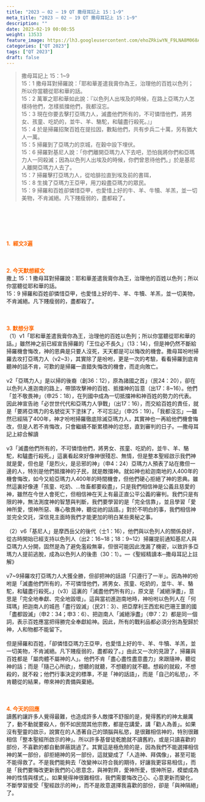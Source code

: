 ```yaml
---
title: "2023 – 02 – 19 QT 撒母耳記上 15：1~9"
meta_title: "2023 – 02 – 19 QT 撒母耳記上 15：1~9"
description: ""
date: 2023-02-19 00:00:55
weight: 13533
feature_image: https://lh3.googleusercontent.com/ehoZRkiwYN_F9LNA8M068AYxt73EavCZno-PD1cJRuf5BbSkQVUWr3gNEbt5kSs28Pb_Elg17kSrtf9ybWvojWoMV6I4tPM3vGRGDq6GkKkPdL2Gut4QAIw4-uykKUAtNiKgQKntvsU=w800
categories: ["QT 2023"]
tags: ["QT 2023"]
draft: false
---
```


<blockquote>撒母耳記上 15：1~9<br />
15：1 撒母耳對掃羅說：「耶和華差遣我膏你為王，治理他的百姓以色列；所以你當聽從耶和華的話。<br />
15：2 萬軍之耶和華如此說：『以色列人出埃及的時候，在路上亞瑪力人怎樣待他們，怎樣抵擋他們，我都沒忘。<br />
15：3 現在你要去擊打亞瑪力人，滅盡他們所有的，不可憐惜他們，將男女、孩童、吃奶的，並牛、羊、駱駝，和驢盡行殺死。』」<br />
15：4 於是掃羅招聚百姓在提拉因，數點他們，共有步兵二十萬，另有猶大人一萬。<br />
15：5 掃羅到了亞瑪力的京城，在穀中設下埋伏。<br />
15：6 掃羅對基尼人說：「你們離開亞瑪力人下去吧，恐怕我將你們和亞瑪力人一同殺滅；因為以色列人出埃及的時候，你們曾恩待他們。」於是基尼人離開亞瑪力人去了。<br />
15：7 掃羅擊打亞瑪力人，從哈腓拉直到埃及前的書珥，<br />
15：8 生擒了亞瑪力王亞甲，用刀殺盡亞瑪力的眾民。<br />
15：9 掃羅和百姓卻憐惜亞甲，也愛惜上好的牛、羊、牛犢、羊羔，並一切美物，不肯滅絕。凡下賤瘦弱的，盡都殺了。</blockquote><br />
&nbsp;<br />
<br />
&nbsp;<br />
<br />
<span style="color: #ff6600;"><strong>1.  經文3遍</strong></span><br />
<br />
&nbsp;<br />
<br />
<span style="color: #ff6600;"><strong>2. 今天默想經文<br />
</strong></span>撒上 15：1 撒母耳對掃羅說：耶和華差遣我膏你為王，治理他的百姓以色列；所以你當聽從耶和華的話。<br />
15：9 掃羅和百姓卻憐惜亞甲，也愛惜上好的牛、羊、牛犢、羊羔，並一切美物，不肯滅絕。凡下賤瘦弱的，盡都殺了。<br />
<br />
&nbsp;<br />
<br />
<strong><span style="color: #ff6600;">3. 默想分享<br />
</span></strong>（1）v1「耶和華差遣我膏你為王，治理他的百姓以色列；所以你當聽從耶和華的話。」雖然神之前已經宣告掃羅的「王位必不長久」（13：14），但是神仍然不斷給掃羅機會悔改，神的恩典是只要人沒死，天天都是可以悔改的機會。撒母耳吩咐掃羅去攻打亞瑪力人（v2~3），其實除了是吩咐，更是一次的考驗，看看掃羅到底肯聽神的話不肯，可歎的是掃羅一直錯失悔改的機會，而走向敗亡。<br />
<br />
v2「亞瑪力人」是以掃的後裔（創36：12），原為諸國之首」（民24：20），卻在以色列人進迦南的路上，帶頭攻擊神的百姓、抵擋神的旨意（出17：8~16）。他們「並不敬畏神」（申25：18），在列國中成為一切抵擋神和神百姓的勢力的代表。因此神宣告祂「必世世代代和亞瑪力人爭戰」（出17：16），而交給百姓的責任，就是「要將亞瑪力的名號從天下塗抹了，不可忘記」（申25：19）。「我都沒忘」—雖然已經隔了400年，神才吩咐掃羅徹底除滅亞瑪力人，其實神也一再給他們機會悔改，但是人若不肯悔改，只會繼續不斷累積神的忿怒，直到審判的日子。—撒母耳記上綜合解讀<br />
<br />
v3「滅盡他們所有的，不可憐惜他們，將男女、孩童、吃奶的，並牛、羊、駱駝，和驢盡行殺死。」這裏看起來好像神很殘忍、無情，但是整本聖經啟示我們神就是愛，但也是「是烈火，是忌邪的神」（申4：24）亞瑪力人預表了站在撒但一邊的人，特別是他們抵擋神的子民，就是敵擋神。就如神也給迦南地的人400年的機會悔改，如今又給亞瑪力人400年的時間機會，但他們硬心拒絕了神的恩典。雖然這裏好像連「孩童、吃奶、…牲畜都要殺盡」，只是我們相信神是公義且慈愛的神，雖然在今世人會死亡，但相信神在天上有最正直公平公義的審判。我們只是有限的神，無法測度神的智慧與判斷，我們要學習的是「完全信靠」，並且學習「愛神所愛，恨神所惡、專心敬畏神，聽從祂的話語。」對於不明白的事，我們相信神並完全交託，深信見主面時我們才能更加的明白某些奧秘之事。<br />
<br />
（2）v6「基尼人」是摩西岳父的後代（士1：16），他們與以色列人的關係良好，從古時開始已經支持以色列人（出2：16~18；18：9~12）掃羅提前通知基尼人與亞瑪力人分開，固然是為了避免濫殺無辜，但很可能因此洩漏了機密，以致許多亞瑪力人提前逃脫，成為以色列人的後患（30：1）。—《聖經精讀本─撒母耳記上註解》<br />
<br />
v7~9掃羅攻打亞瑪力人大獲全勝，但卻把神的話語「只遵行了一半」。因為神的吩咐是「滅盡他們所有的，不可憐惜他們，將男女、孩童、吃奶的，並牛、羊、駱駝，和驢盡行殺死。」（v3）這裏的「滅盡他們所有的」，原文是「滅絕淨盡」，意思是「完全地奉獻、完全地毀壞」。這與當初進迦南地時，神吩咐以色列人在「何珥瑪」把迦南人的城邑「盡行毀滅」（民21：3）、把亞摩利王西宏和巴珊王噩的國「盡都毀滅」（申2：34；申3：6）、把迦南人「滅絕淨盡」（申7：2）都是同一個詞，表示百姓應當把得勝完全奉獻給神。因此，所有的戰利品都必須分別為聖歸於神，人和物都不能留下。<br />
<br />
但是掃羅和百姓，「卻憐惜亞瑪力王亞甲，也愛惜上好的牛、羊、牛犢、羊羔，並一切美物，不肯滅絕。凡下賤瘦弱的，盡都殺了。」由此又一次的見證了，掃羅與百姓都是「屬肉體不屬神的人」。他們不肯「盡心盡性盡意盡力」來跟隨神，聽從神的話；而是「隨己心所欲」，想聽的就聽，不想聽的就不聽。想殺的就殺，不想殺的，就不殺；他們行事決定的標準，不是「神的話語」，而是「自己的私慾」，不肯聽從的結果，帶來神的責備與棄絕。<br />
<br />
&nbsp;<br />
<br />
<strong style="font-size: inherit;"><span style="color: #ff6600;">4. 今天的回應<br />
</span></strong>讀舊約讓許多人覺得最難，也造成許多人敵擋不舒服的是，覺得舊約的神太嚴厲了，動不動就要殺人，倒不如民間其他宗教，都是在講愛，講「勸人為善」。如果沒有聖靈的啟示，說實在的人憑著自己的頭腦與私慾，是很難相信神的，特別很難相信「整本聖經所啟示的神」。所以許多基督徒乾脆就不讀舊約，或是只讀喜歡的部份，不喜歡的都自動屏蔽跳過了。其實這是極危險的是，因為我們不能選擇相信神的某一部份，卻拒絕神的另一部份，這就變成了「人造神、拜偶像」，甚至可能不能得救了。不是我們能夠去「改變神以符合我的期待，好讓我更容易相信」，而是「我們要悔改更新我們的心思意念，與神對齊，愛神所愛，恨神所惡，模塑成為神的性情與樣式」。如果覺得神很難相信，我們需要悔改己心、心意更新而變化，不斷學習接受「聖經啟示的神」，而不是故意選擇我喜歡的部份，卻是「與神隔絕」了。<br />
<br />
&nbsp;<br />
<div id="gtx-trans" style="position: absolute; left: -22px; top: 1479.78px;"><br />
<div class="gtx-trans-icon"></div><br />
</div>
        